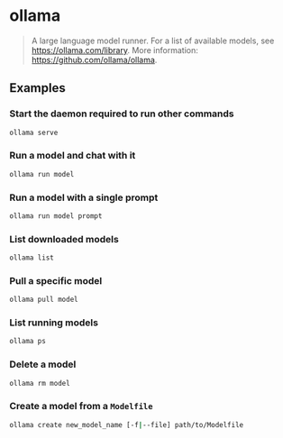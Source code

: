 # ollama

> A large language model runner. For a list of available models, see <https://ollama.com/library>. More information: <https://github.com/ollama/ollama>.

## Examples

### Start the daemon required to run other commands

```bash
ollama serve
```

### Run a model and chat with it

```bash
ollama run model
```

### Run a model with a single prompt

```bash
ollama run model prompt
```

### List downloaded models

```bash
ollama list
```

### Pull a specific model

```bash
ollama pull model
```

### List running models

```bash
ollama ps
```

### Delete a model

```bash
ollama rm model
```

### Create a model from a `Modelfile`

```bash
ollama create new_model_name [-f|--file] path/to/Modelfile
```
